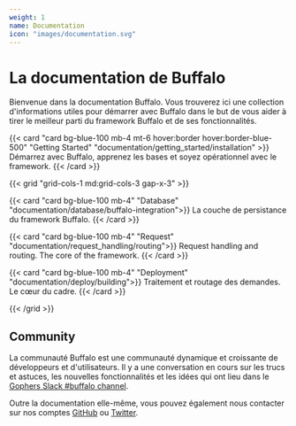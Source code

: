 ```yaml
---
weight: 1
name: Documentation
icon: "images/documentation.svg"
---
```

# La documentation de Buffalo

Bienvenue dans la documentation Buffalo. Vous trouverez ici une collection d'informations utiles pour démarrer avec Buffalo dans le but de vous aider à tirer le meilleur parti du framework Buffalo et de ses fonctionnalités.

{{< card "card bg-blue-100 mb-4 mt-6 hover:border hover:border-blue-500" "Getting Started" "documentation/getting_started/installation" >}}
Démarrez avec Buffalo, apprenez les bases et soyez opérationnel avec le framework.
{{< /card >}}

{{< grid "grid-cols-1 md:grid-cols-3 gap-x-3" >}}

{{< card "card bg-blue-100 mb-4" "Database" "documentation/database/buffalo-integration">}}
La couche de persistance du framework Buffalo.
{{< /card >}}

{{< card "card bg-blue-100 mb-4" "Request" "documentation/request_handling/routing">}}
Request handling and routing. The core of the framework.
{{< /card >}}

{{< card "card bg-blue-100 mb-4" "Deployment" "documentation/deploy/building">}}
Traitement et routage des demandes. Le cœur du cadre.
{{< /card >}}

{{< /grid >}}

## Community

La communauté Buffalo est une communauté dynamique et croissante de développeurs et d'utilisateurs. Il y a une conversation en cours sur les trucs et astuces, les nouvelles fonctionnalités et les idées qui ont lieu dans le [Gophers Slack #buffalo channel](https://gophers.slack.com/messages/buffalo/).

Outre la documentation elle-même, vous pouvez également nous contacter sur nos comptes [GitHub](https://github.com/gobuffalo/buffalo) ou [Twitter](https://twitter.com/gobuffalo).
